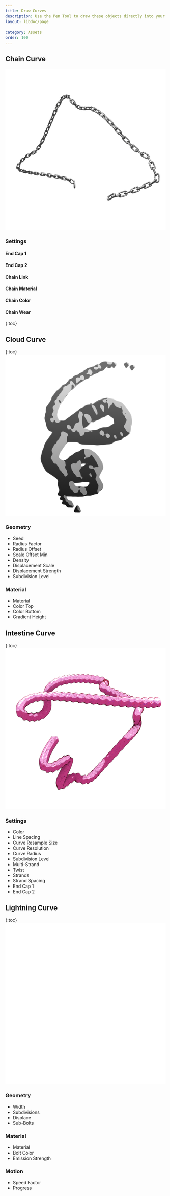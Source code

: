 ```yaml
---
title: Draw Curves
description: Use the Pen Tool to draw these objects directly into your Scene.
layout: libdoc/page

category: Assets
order: 100
---
```

## Chain Curve
![Chain Curve](/assets/Assets/Draw_Curves/Chain_Curve_Preview.png)
### Settings
#### End Cap 1
#### End Cap 2
#### Chain Link
#### Chain Material
#### Chain Color
#### Chain Wear
{:toc}

## Cloud Curve
{:toc}
![Cloud Curve](/assets/Assets/Draw_Curves/Cloud_Curve_Preview.png)
### Geometry
- Seed
- Radius Factor
- Radius Offset
- Scale Offset Min
- Density
- Displacement Scale
- Displacement Strength
- Subdivision Level
### Material
- Material
- Color Top
- Color Bottom
- Gradient Height

## Intestine Curve
{:toc}
![Intestine Curve](/assets/Assets/Draw_Curves/Intestine_Curve_Preview.png)
### Settings
- Color
- Line Spacing
- Curve Resample Size
- Curve Resolution
- Curve Radius
- Subdivision Level
- Multi-Strand
- Twist
- Strands
- Strand Spacing
- End Cap 1
- End Cap 2

## Lightning Curve
{:toc}
![Lightning Curve](/assets/Assets/Draw_Curves/Lightning_Curve_Preview.png)
### Geometry
- Width
- Subdivisions
- Displace
- Sub-Bolts
### Material
- Material
- Bolt Color
- Emission Strength
### Motion
- Speed Factor
- Progress
